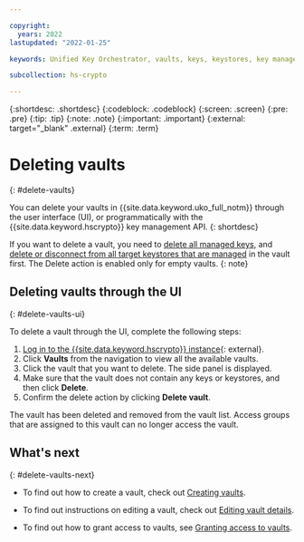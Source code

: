```yaml
---

copyright:
  years: 2022
lastupdated: "2022-01-25"

keywords: Unified Key Orchestrator, vaults, keys, keystores, key management, UKO

subcollection: hs-crypto

---
```


{:shortdesc: .shortdesc}
{:codeblock: .codeblock}
{:screen: .screen}
{:pre: .pre}
{:tip: .tip}
{:note: .note}
{:important: .important}
{:external: target="_blank" .external}
{:term: .term}


# Deleting vaults
{: #delete-vaults}

You can delete your vaults in {{site.data.keyword.uko_full_notm}} through the user interface (UI), or programmatically with the {{site.data.keyword.hscrypto}} key management API.
{: shortdesc}

If you want to delete a vault, you need to [delete all managed keys](/docs/hs-crypto?topic=hs-crypto-delete-internal-keys), and [delete or disconnect from all target keystores that are managed](/docs/hs-crypto?topic=hs-crypto-delete-uko-keystores) in the vault first. The Delete action is enabled only for empty vaults.
{: note}

## Deleting vaults through the UI
{: #delete-vaults-ui}

To delete a vault through the UI, complete the following steps:

1. [Log in to the {{site.data.keyword.hscrypto}} instance](https://cloud.ibm.com/login){: external}.
2. Click **Vaults** from the navigation to view all the available vaults.
3. Click the vault that you want to delete. The side panel is displayed.
4. Make sure that the vault does not contain any keys or keystores, and then click **Delete**.
5. Confirm the delete action by clicking **Delete vault**.

The vault has been deleted and removed from the vault list. Access groups that are assigned to this vault can no longer access the vault.

## What's next
{: #delete-vaults-next}

- To find out how to create a vault, check out [Creating vaults](/docs/hs-crypto?topic=hs-crypto-creat-vaults).
  
- To find out instructions on editing a vault, check out [Editing vault details](/docs/hs-crypto?topic=hs-crypto-edit-vaults).
  
- To find out how to grant access to vaults, see [Granting access to vaults](/docs/hs-crypto?topic=hs-crypto-grant-access-vaults).

